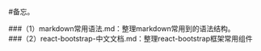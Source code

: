 #备忘。<p/>
###（1）markdown常用语法.md：整理markdown常用到的语法结构。      
###（2）react-bootstrap-中文文档.md：整理react-bootstrap框架常用组件
